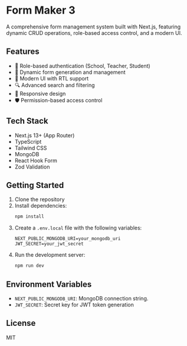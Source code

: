 # Form Maker 3

A comprehensive form management system built with Next.js, featuring dynamic CRUD operations, role-based access control, and a modern UI.

## Features

- 🔐 Role-based authentication (School, Teacher, Student)
- 📝 Dynamic form generation and management
- 🎨 Modern UI with RTL support
- 🔍 Advanced search and filtering
- 📱 Responsive design
- 🛡️ Permission-based access control

## Tech Stack

- Next.js 13+ (App Router)
- TypeScript
- Tailwind CSS
- MongoDB
- React Hook Form
- Zod Validation

## Getting Started

1. Clone the repository
2. Install dependencies:
   ```bash
   npm install
   ```
3. Create a `.env.local` file with the following variables:
   ```
   NEXT_PUBLIC_MONGODB_URI=your_mongodb_uri
   JWT_SECRET=your_jwt_secret
   ```
4. Run the development server:
   ```bash
   npm run dev
   ```

## Environment Variables

- `NEXT_PUBLIC_MONGODB_URI`: MongoDB connection string.
- `JWT_SECRET`: Secret key for JWT token generation

## License

MIT
